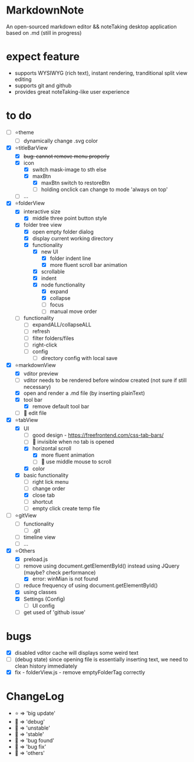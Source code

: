# MarkdownNote
An open-sourced markdown editor && noteTaking desktop application based on .md
(still in progress)

# expect feature
* supports WYSIWYG (rich text), instant rendering, tranditional split view editing
* supports git and github
* provides great noteTaking-like user experience

# to do
* [ ] ⭐theme
  * [ ] dynamically change .svg color
* [x] ⭐titleBarView
  * [x] ~~bug: cannot remove menu properly~~
  * [x] icon
    * [x] switch mask-image to sth else
    * [x] maxBtn
      * [x] maxBtn switch to restoreBtn
      * [ ] holding onclick can change to mode 'always on top'
  * [ ] ...
* [x] ⭐folderView
  * [x] interactive size
    * [x] middle three point button style
  * [x] folder tree view
    * [x] open empty folder dialog
    * [x] display current working directory
    * [x] functionality 
      * [x] new UI
        * [x] folder indent line
        * [x] more fluent scroll bar animation
      * [x] scrollable
      * [x] indent
      * [x] node functionality
        * [x] expand
        * [x] collapse
        * [ ] focus
        * [ ] manual move order
  * [ ] functionality
    * [ ] expandALL/collapseALL
    * [ ] refresh
    * [ ] filter folders/files
    * [ ] right-click
    * [ ] config
      * [ ] directory config with local save
* [x] ⭐markdownView
  * [x] vditor preview
  * [ ] vditor needs to be rendered before window created (not sure if still necessary)
  * [x] open and render a .md file (by inserting plainText)
  * [x] tool bar
    * [x] remove default tool bar
  * [ ] 🏃‍ edit file
* [x] ⭐tabView
  * [x] UI
    * [ ] good design - https://freefrontend.com/css-tab-bars/
    * [ ] 🏃 invisible when no tab is opened
    * [x] horizontal scroll
      * [x] more fluent animation
      * [ ] 🏃 use middle mouse to scroll
    * [x] color
  * [x] basic functionality
    * [ ] right lick menu
    * [ ] change order
    * [x] close tab
    * [ ] shortcut
    * [ ] empty click create temp file
* [ ] ⭐gitView
  * [ ] functionality
    * [ ] .git
  * [ ] timeline view
  * [ ] ...
* [x] ⭐Others
  * [x] preload.js
  * [ ] remove using document.getElementById() instead using JQuery (maybe? check performance)
    * [x] error: winMian is not found
  * [ ] reduce frequency of using document.getElementById()
  * [x] using classes
  * [X] Settings (Config)
    * [ ] UI config
  * [ ] get used of 'github issue'

# bugs
* [x] disabled vditor cache will displays some weird text
* [ ] (debug state) since opening file is essentially inserting text, we need to clean history immediately
* [x] fix - folderView.js - remove emptyFolderTag correctly
# ChangeLog
* ⭐ => 'big update'
* 💙 => 'debug'
* 💛 => 'unstable'
* 💚 => 'stable'
* 🧡 => 'bug found'
* 🖤 => 'bug fix'
* 🤍 => 'others'
